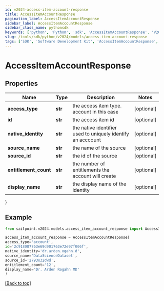 ```yaml
---
id: v2024-access-item-account-response
title: AccessItemAccountResponse
pagination_label: AccessItemAccountResponse
sidebar_label: AccessItemAccountResponse
sidebar_class_name: pythonsdk
keywords: ['python', 'Python', 'sdk', 'AccessItemAccountResponse', 'V2024AccessItemAccountResponse'] 
slug: /tools/sdk/python/v2024/models/access-item-account-response
tags: ['SDK', 'Software Development Kit', 'AccessItemAccountResponse', 'V2024AccessItemAccountResponse']
---
```


# AccessItemAccountResponse


## Properties

Name | Type | Description | Notes
------------ | ------------- | ------------- | -------------
**access_type** | **str** | the access item type. account in this case | [optional] 
**id** | **str** | the access item id | [optional] 
**native_identity** | **str** | the native identifier used to uniquely identify an acccount | [optional] 
**source_name** | **str** | the name of the source | [optional] 
**source_id** | **str** | the id of the source | [optional] 
**entitlement_count** | **str** | the number of entitlements the account will create | [optional] 
**display_name** | **str** | the display name of the identity | [optional] 
}

## Example

```python
from sailpoint.v2024.models.access_item_account_response import AccessItemAccountResponse

access_item_account_response = AccessItemAccountResponse(
access_type='account',
id='2c918087763e69d901763e72e97f006f',
native_identity='dr.arden.ogahn.d',
source_name='DataScienceDataset',
source_id='2793o32dwd',
entitlement_count='12',
display_name='Dr. Arden Rogahn MD'
)

```
[[Back to top]](#) 

